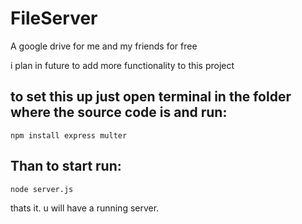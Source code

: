 # FileServer
  A google drive for me and my friends for free
 
  i plan in future to add more functionality to this project
 
 ## to set this up just open terminal in the folder where the source code is and run: 
    npm install express multer
  
 ## Than to start run: 
    node server.js 

thats it. u will have a running server.
 
